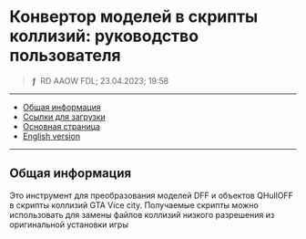 # Конвертор моделей в скрипты коллизий: руководство пользователя
> **ƒ** &nbsp;RD AAOW FDL; 23.04.2023; 19:58

---

- [Общая информация](#section)
- [Ссылки для загрузки](https://adslbarxatov.github.io/DPArray/ru#vicecitytoolset)
- [Основная страница](https://adslbarxatov.github.io/ViceCityToolset/ru)
- [English version](https://adslbarxatov.github.io/ViceCityToolset/collision)

---

## Общая информация

Это инструмент для преобразования моделей DFF и объектов QHullOFF в скрипты коллизий GTA Vice city.
Получаемые скрипты можно использовать для замены файлов коллизий низкого разрешения из оригинальной
установки игры
